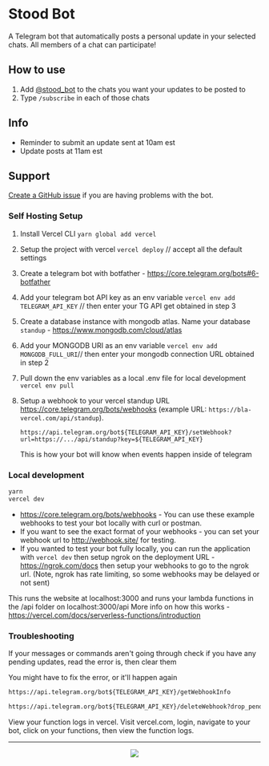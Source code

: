 # Stood Bot

A Telegram bot that automatically posts a personal update in your selected chats. All members of a chat can participate!

## How to use

1. Add [@stood_bot](https://t.me/stood_bot) to the chats you want your updates to be posted to
2. Type `/subscribe` in each of those chats

## Info

* Reminder to submit an update sent at 10am est
* Update posts at 11am est

## Support

[Create a GitHub issue](https://github.com/alwaysbegrowing/telegram-standup-bot/issues/new/choose) if you are having problems with the bot.

### Self Hosting Setup

1. Install Vercel CLI
```yarn global add vercel```

2. Setup the project with vercel
`vercel deploy` // accept all the default settings

3. Create a telegram bot with botfather - <https://core.telegram.org/bots#6-botfather>

4. Add your telegram bot API key as an env variable
`vercel env add TELEGRAM_API_KEY` // then enter your TG API get obtained in step 3

5. Create a database instance with mongodb atlas. Name your database `standup` - <https://www.mongodb.com/cloud/atlas>

6. Add your MONGODB URI as an env variable
`vercel env add MONGODB_FULL_URI`// then enter your mongodb connection URL obtained in step 2

7. Pull down the env variables as a local .env file for local development
`vercel env pull`

8. Setup a webhook to your vercel standup URL <https://core.telegram.org/bots/webhooks> (example URL: `https://bla-vercel.com/api/standup`).
   
   `https://api.telegram.org/bot${TELEGRAM_API_KEY}/setWebhook?url=https://.../api/standup?key=${TELEGRAM_API_KEY}`
   
   This is how your bot will know when events happen inside of telegram

### Local development

```bash
yarn
vercel dev
```

* <https://core.telegram.org/bots/webhooks> - You can use these example webhooks to test your bot locally with curl or postman.
* If you want to see the exact format of your webhooks - you can set your webhook url to <http://webhook.site/> for testing.
* If you wanted to test your bot fully locally, you can run the application with `vercel dev` then setup ngrok on the deployment URL - <https://ngrok.com/docs> then setup your webhooks to go to the ngrok url. (Note, ngrok has rate limiting, so some webhooks may be delayed or not sent)

This runs the website at localhost:3000 and runs your lambda functions in the /api folder on localhost:3000/api
More info on how this works - <https://vercel.com/docs/serverless-functions/introduction>

### Troubleshooting

If your messages or commands aren't going through check if you have any pending updates, read the error is, then clear them

You might have to fix the error, or it'll happen again

```md
https://api.telegram.org/bot${TELEGRAM_API_KEY}/getWebhookInfo

https://api.telegram.org/bot${TELEGRAM_API_KEY}/deleteWebhook?drop_pending_updates=true
```

View your function logs in vercel. Visit vercel.com, login, navigate to your bot, click on your functions, then view the function logs.

---

<center>
<a href="https://vercel.com?utm_source=alwaysbegrowing&utm_campaign=oss"><img src="https://www.datocms-assets.com/31049/1618983297-powered-by-vercel.svg"/></a>
</center>
